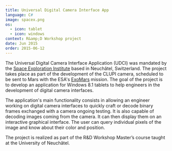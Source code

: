 ```yaml
---
title: Universal Digital Camera Interface App
language: C#
image: spacex.png
os:
  - icon: tablet
  - icon: windows
context: R&amp;D Workshop project
date: Jun 2015
order: 2015-06-12
---
```


The Universal Digital Camera Interface Application (UDCI) was mandated by the [Space Exploration Institute](http://www.space-x.ch/) based in Neuchâtel, Switzerland. The project takes place as part of the development of the CLUPI camera, scheduled to be sent to Mars with the ESA's [ExoMars](http://exploration.esa.int/mars/45103-rover-instruments/) mission. The goal of the project is to develop an application for Windows 8.1 tablets to help engineers in the development of digital camera interfaces.

The application's main functionality consists in allowing an engineer working on digital camera interfaces to quickly craft or decode binary frames exchanged with a camera ongoing testing. It is also capable of decoding images coming from the camera. It can then display them on an interactive graphical interface. The user can query individual pixels of the image and know about their color and position.

The project is realized as part of the R&D Workshop Master’s course taught at the University of Neuchâtel.
